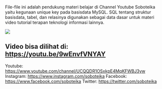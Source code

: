 File-file ini adalah pendukung materi belajar di Channel Youtube Soboteika yaitu kegunaan unique key pada basisdata MySQL.
SQL tentang struktur basisdata, tabel, dan relasinya digunakan sebagai data dasar untuk materi video tutorial terapan teknologi informasi lainnya.

<img src="https://i.ytimg.com/an_webp/9wEnvfVNYAY/mqdefault_6s.webp?du=3000&sqp=CL6u3YEG&rs=AOn4CLCVCMUnqv3idPdHkNP2wtyXKS4RUQ">

Video bisa dilihat di:
https://youtu.be/9wEnvfVNYAY
--------------------
Youtube: https://www.youtube.com/channel/UCQQDR1OSxkpE4MqKFWBJ3yw Instagram: https://www.instagram.com/soboteika Facebook: https://www.facebook.com/soboteika Twitter: https://twitter.com/soboteika
